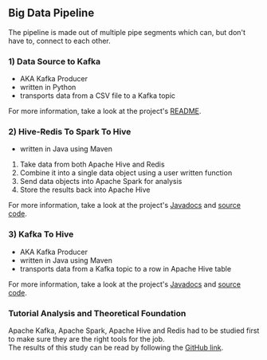 ## Big Data Pipeline

The pipeline is made out of multiple pipe segments which can, but don't have to, connect to each other.  

### 1) Data Source to Kafka

* AKA Kafka Producer
* written in Python
* transports data from a CSV file to a Kafka topic

For more information, take a look at the project's [README](https://github.com/MislavJaksic/Big-Data-Pipeline/tree/master/Data-Source-To-Kafka).  

### 2) Hive-Redis To Spark To Hive 

* written in Java using Maven

1) Take data from both Apache Hive and Redis  
2) Combine it into a single data object using a user written function  
3) Send data objects into Apache Spark for analysis  
4) Store the results back into Apache Hive  

For more information, take a look at the project's [Javadocs](https://github.com/MislavJaksic/Big-Data-Pipeline/tree/master/Hive-Redis-To-Spark-To-Hive/doc) and [source code](https://github.com/MislavJaksic/Big-Data-Pipeline/tree/master/Hive-Redis-To-Spark-To-Hive/src/main/java/mjaksic/Hive_Redis_To_Spark_To_Hive).  

### 3) Kafka To Hive

* AKA Kafka Producer
* written in Java using Maven
* transports data from a Kafka topic to a row in Apache Hive table

For more information, take a look at the project's [Javadocs](https://github.com/MislavJaksic/Big-Data-Pipeline/tree/master/Kafka-To-Hive/doc) and [source code](https://github.com/MislavJaksic/Big-Data-Pipeline/tree/master/Kafka-To-Hive/src/main/java/mjaksic/Kafka_To_Hive).  

### Tutorial Analysis and Theoretical Foundation

Apache Kafka, Apache Spark, Apache Hive and Redis had to be studied first to make sure they are the right tools for the job.  
The results of this study can be read by following the [GitHub link](https://github.com/MislavJaksic/KnowledgeRepository/tree/master/BigData).  